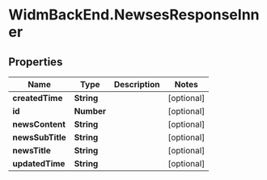 # WidmBackEnd.NewsesResponseInner

## Properties

Name | Type | Description | Notes
------------ | ------------- | ------------- | -------------
**createdTime** | **String** |  | [optional] 
**id** | **Number** |  | [optional] 
**newsContent** | **String** |  | [optional] 
**newsSubTitle** | **String** |  | [optional] 
**newsTitle** | **String** |  | [optional] 
**updatedTime** | **String** |  | [optional] 



